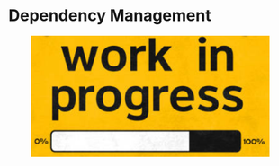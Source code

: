 # Dependency Management

<figure><img src="../.gitbook/assets/image (244).png" alt=""><figcaption></figcaption></figure>
